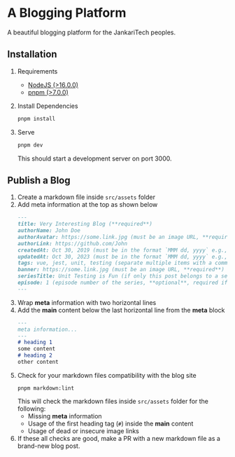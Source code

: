 # A Blogging Platform

A beautiful blogging platform for the JankariTech peoples.

## Installation

1. Requirements
   - [NodeJS (>16.0.0)](https://nodejs.org/en/download/)
   - [pnpm (>7.0.0)](https://pnpm.io/installation)

2. Install Dependencies
    ```bash
    pnpm install
    ```

3. Serve
    ```bash
    pnpm dev
    ```
   This should start a development server on port 3000.

## Publish a Blog

1. Create a markdown file inside `src/assets` folder
2. Add meta information at the top as shown below
    ```md
    ---
    title: Very Interesting Blog (**required**)
    authorName: John Doe
    authorAvatar: https://some.link.jpg (must be an image URL, **required**)
    authorLink: https://github.com/John
    createdAt: Oct 30, 2019 (must be in the format `MMM dd, yyyy` e.g., `Oct 30, 2019` or `MMMM dd, yyyy` e.g., `October 30, 2019`, **required**)
    updatedAt: Oct 30, 2023 (must be in the format `MMM dd, yyyy` e.g., `Oct 30, 2023` or `MMMM dd, yyyy` e.g., `October 30, 2023`, **optional**)
    tags: vue, jest, unit, testing (separate multiple items with a comma `,` character, **required**)
    banner: https://some.link.jpg (must be an image URL, **required**)
    seriesTitle: Unit Testing is Fun (if only this post belongs to a series, **optional**)
    episode: 1 (episode number of the series, **optional**, required if the seriesTitle is set)
    ---
    ```
3. Wrap **meta** information with two horizontal lines
4. Add the **main** content below the last horizontal line from the **meta** block
    ```md
    ---
    meta information...
    ---
    # heading 1
    some content
    # heading 2
    other content

    ```
5. Check for your markdown files compatibility with the blog site
    ```shell
    pnpm markdown:lint
    ```
   This will check the markdown files inside `src/assets` folder for the following:
   - Missing **meta** information
   - Usage of the first heading tag (`#`) inside the **main** content
   - Usage of dead or insecure image links
6. If these all checks are good, make a PR with a new markdown file as a brand-new blog post.
